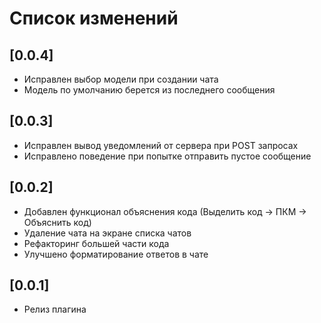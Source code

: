 # Список изменений

## [0.0.4]
- Исправлен выбор модели при создании чата
- Модель по умолчанию берется из последнего сообщения

## [0.0.3]
- Исправлен вывод уведомлений от сервера при POST запросах
- Исправлено поведение при попытке отправить пустое сообщение

## [0.0.2]
- Добавлен функционал объяснения кода (Выделить код -> ПКМ -> Объяснить код)
- Удаление чата на экране списка чатов
- Рефакторинг большей части кода
- Улучшено форматирование ответов в чате

## [0.0.1]
- Релиз плагина